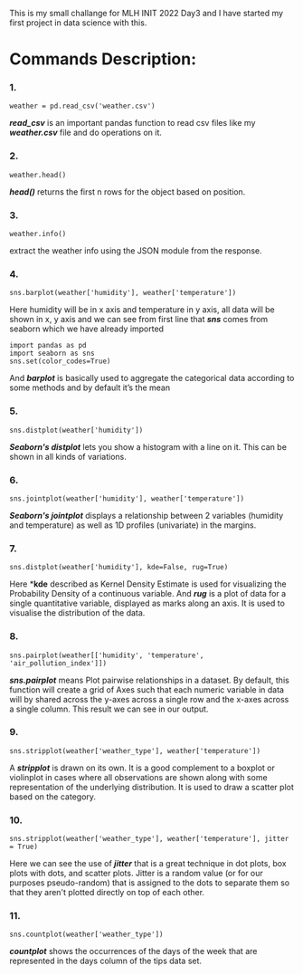 This is my small challange for MLH INIT 2022 Day3 and I have started my first project in data science with this.
 # Commands Description:
 ### 1. 
 ```
 weather = pd.read_csv('weather.csv')
 ```
***read_csv*** is an important pandas function to read csv files like my ***weather.csv*** file and do operations on it.

### 2. 
```
weather.head()
```

***head()*** returns the first n rows for the object based on position.

### 3. 
```
weather.info()
```
extract the weather info using the JSON module from the response.

### 4.
```
sns.barplot(weather['humidity'], weather['temperature'])
```
Here humidity will be in x axis and temperature in y axis, all data will be shown in x, y axis and we can see from first line that ***sns*** comes from seaborn which we have already imported
```
import pandas as pd
import seaborn as sns
sns.set(color_codes=True)
```
And ***barplot*** is basically used to aggregate the categorical data according to some methods and by default it’s the mean

### 5.
```
sns.distplot(weather['humidity'])
```
***Seaborn's distplot*** lets you show a histogram with a line on it. This can be shown in all kinds of variations.

### 6.
```
sns.jointplot(weather['humidity'], weather['temperature'])
```
***Seaborn's jointplot*** displays a relationship between 2 variables (humidity and temperature) as well as 1D profiles (univariate) in the margins.

### 7.
```
sns.distplot(weather['humidity'], kde=False, rug=True)
```
Here ***kde** described as Kernel Density Estimate is used for visualizing the Probability Density of a continuous variable.
And ***rug*** is a plot of data for a single quantitative variable, displayed as marks along an axis. It is used to visualise the distribution of the data.

### 8.
```
sns.pairplot(weather[['humidity', 'temperature', 'air_pollution_index']])
```
***sns.pairplot*** means Plot pairwise relationships in a dataset. By default, this function will create a grid of Axes such that each numeric variable in data will by shared across the y-axes across a single row and the x-axes across a single column. This result we can see in our output.

### 9.
```
sns.stripplot(weather['weather_type'], weather['temperature'])
```
A ***stripplot*** is drawn on its own. It is a good complement to a boxplot or violinplot in cases where all observations are shown along with some representation of the underlying distribution. It is used to draw a scatter plot based on the category.

### 10.
```
sns.stripplot(weather['weather_type'], weather['temperature'], jitter = True)
```
Here we can see the use of ***jitter*** that is a great technique in dot plots, box plots with dots, and scatter plots. Jitter is a random value (or for our purposes pseudo-random) that is assigned to the dots to separate them so that they aren't plotted directly on top of each other.

### 11.
```
sns.countplot(weather['weather_type'])
```
***countplot*** shows the occurrences of the days of the week that are represented in the days column of the tips data set.

